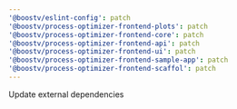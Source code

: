 ```yaml
---
'@boostv/eslint-config': patch
'@boostv/process-optimizer-frontend-plots': patch
'@boostv/process-optimizer-frontend-core': patch
'@boostv/process-optimizer-frontend-api': patch
'@boostv/process-optimizer-frontend-ui': patch
'@boostv/process-optimizer-frontend-sample-app': patch
'@boostv/process-optimizer-frontend-scaffol': patch
---
```


Update external dependencies
